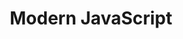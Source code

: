 ---
layout: workshop
title: Modern JavaScript
weight: 3
permalink: "/services/training/2017-05-12-modern-javascript"
redirect_from: "/training/2017-05-12-modern-javascript"
category: Front End
description: JavaScript is flexible enough to do just about anything, and while this
  is one of its great strengths, it's also what makes best practices less clear. This
  deep dive into the fundamentals and latest advances in the language will help you
  learn how to make the most of it!
image: "/images/training/2017-05-12-modern-javascript.png"
stages:
- title: Modules, Functions and Types
  description: Mastering the fundamentals of JavaScript pays huge dividends, as we
    start diving into the language features that are slightly newer and more complex.
  duration: 270
  agenda_items:
  - title: Welcome
    description: 'Get to know each other, and ensure everyone has the course projects
      installed properly.

'
    item_type: lecture
    start_time: '9:00'
    duration: 15
  - title: Types and Operators
    description: At the foundation of JavaScript are a few fundamental types and operators.
      We'll look at each of these in detail, highlighting and clarifying some counterintuitive
      aspects of the language.
    item_type: lecture
    start_time: '9:15'
    duration: 20
  - title: Basic Functions
    description: Functions are first class values in JavaScript, meaning they can
      exist on their own and used wherever any other value can be used. We'll look
      at the basics of how functions are declared, defined and used in JavaScript.
    item_type: lecture
    start_time: '9:35'
    duration: 25
  - title: Basic Objects
    description: Objects serve as the foundation for all mutable data structures in
      JavaScript. They're incredibly flexible, in that they can contain data, value
      based properties, and even getter and setter based properties.
    item_type: lecture
    start_time: '10:00'
    duration: 20
  - title: 'EXERCISE: Two Kinds of Color'
    description: Using a property descriptor, define a property on an object that's
      **derived** from other values. We should be able to get and set this property
      just as if it were value based, and the getter and setter you define should
      keep all of the dependencies in sync properly.
    item_type: exercise
    start_time: '10:20'
    duration: 30
  - title: Modules
    description: Thankfully, the JavaScript ecosystem has standardized around a single
      type of "module". We'll compare this current standard to some widely-adopted
      predecessors (CommonJS and Named AMD modules), highlighting new capabilities
      and future potential. Finally, we'll discuss some topics that are currently
      under discussion in the TC39 working group (the JavaScript standards body).
    item_type: lecture
    start_time: '10:50'
    duration: 20
  - title: 'EXERCISE: Refactoring into Modules'
    description: Take a solution from the previous exercise and refactor it, so that
      the heavy lifting is done by two pure functions in a separate module.
    item_type: exercise
    start_time: '11:10'
    duration: 10
  - title: Coffee Break
    description: Coffee Break
    item_type: break
    start_time: '11:20'
    duration: 10
  - title: Deeper Functions
    description: New advancements in the JavaScript standard have made concepts like
      arrow functions commonplace, and upcoming improvements to modern runtimes will
      give us what we need to treat it like a true functional programming language.
      We'll look at higher order functions, named vs unnamed functions, the concept
      of lexical scope, and different ways we can invoke functions.
    item_type: lecture
    start_time: '11:30'
    duration: 30
  - title: 'EXERCISE: Functional Cart'
    description: Build a shopping cart that takes advantage of a closure's ability
      to hold state (and functions defined within that closure to access that state).
    item_type: exercise
    start_time: '12:00'
    duration: 30
  - title: Lunch
    description: Break for lunch
    item_type: break
    start_time: '12:30'
    duration: 60
- title: Working with Data
  description: We'll dive deep into JavaScript data structures and control flow, touching
    on some new concepts and some old ones that you probably haven't used in a while.
  duration: 185
  agenda_items:
  - title: Arrays
    description: Like Objects, Arrays are required to get almost anything done in
      JavaScript. We'll look at the Array type in great detail, focusing particular
      how some built-in higher-order functions can make quick work of common jobs.
    item_type: lecture
    start_time: '13:30'
    duration: 30
  - title: 'EXERCISE: Map, Filter, Reduce'
    description: Using our knowledge of how higher order functions on the Array prototype
      work, we'll implement our own map, filter, reduce and forEach functions.
    item_type: exercise
    start_time: '14:00'
    duration: 30
  - title: Control Flow
    description: Control flow statements like `if` and `switch` give us the ability
      to define various paths that our program can take, under different circumstances.
      We'll look at how these work in detail, including some non-traditional (but
      very useful) use cases.
    item_type: lecture
    start_time: '14:30'
    duration: 30
  - title: 'EXERCISE: Versioned Documents'
    description: Progressive Web Apps often need to store data in some durable medium.
      It's a good idea to version long-living data since old data may need to work
      with new versions of the application. We'll use our newfound knowledge of control
      flow statements to "upgrade" a versioned data structure to the current version,
      so that the rest of our app need not worry about it.
    item_type: exercise
    start_time: '15:00'
    duration: 20
  - title: Loops and Iteration
    description: While you're no doubt familiar with a `while` or `for` loop, there
      are other mechanisms in JavaScript for iterating over data (some of which are
      very new). We'll look at the differences between things like `for..in` and `for..of`
      loops, and refresh ourselves with often-forgotten concepts like `do..while`.
    item_type: exercise
    start_time: '15:20'
    duration: 30
  - title: 'EXERCISE: Fibonacci Numbers'
    description: Implement a function that returns a Fibonacci sequence of a specified
      length. Ensure that your solution works for sequences up to 10 million numbers
      long!
    item_type: exercise
    start_time: '15:50'
    duration: 30
  - title: Wrap up and recap
    description: We'll recap all the ground we've covered today, and set our sights
      on tomorrow's agenda.
    item_type: lecture
    start_time: '16:20'
    duration: 15
- title: Handling Asynchrony
  description: JavaScript's internal event loop and the fact that all the code we
    write is "non-blocking" allows it to keep track of tons asynchronous processes
    while still operating on a single thread. We'll look at some low-level patterns
    for managing asynchrony and concurrency, then build all the way up to modern language
    features like async and await.
  duration: 300
  agenda_items:
  - title: Welcome
    description: We'll recap everything we've covered so far, and review today's agenda.
    item_type: lecture
    start_time: '9:00'
    duration: 15
  - title: Promises
    description: Promises can be thought of as "eventual values", and are a great
      abstraction of some asynchronous work. We'll review basic promise usage, error
      handling, and techniques for grouping promises together in sequence or in parallel.
    item_type: lecture
    start_time: '9:15'
    duration: 30
  - title: 'PROJECT: Fetch Coalescing'
    description: Often, when a single page app boots up, requests for remote data
      at various URLs will be sent out as part of the startup process. Occasionally,
      we can see multiple requests going out for the exact same resources. We'll build
      a utility that ensures that request for data that's already on its way are link
      together and resolved by the same promise.
    item_type: exercise
    start_time: '9:45'
    duration: 45
  - title: Break
    description: Coffee break
    item_type: break
    start_time: '10:30'
    duration: 15
  - title: Iterators and Generator Functions
    description: 'Several core JavaScript objects are “Iterables”, meaning they can
      provide an Iterator: special objects that maintain iteration state and can be
      asked for the next item in a sequence. Generator functions are simply functions
      that return iterators. We’ll look at these concepts in depth, and illustrate
      how they serve as the foundations for many higher-level JavaScript language
      features.'
    item_type: lecture
    start_time: '10:45'
    duration: 30
  - title: 'PROJECT: Async Task Runner'
    description: One of the most powerful things we can build on top of generator
      functions is an “async task runner”. You have an “autocomplete” use case already
      set up, that involves running several async operations in sequence.
    item_type: lecture
    start_time: '11:15'
    duration: 45
  - title: Async and Await
    description: 'Now that we’ve done all the work to build a task function, we’re
      in a perfect position to appreciate a new language feature that looks very similar:
      `async` and `await`. The `await` keyword, when used in an `async` function,
      allows us to write asynchronous code in a way that looks and feels very much
      like the synchronous (blocking) equivalent!'
    item_type: lecture
    start_time: '12:00'
    duration: 30
  - title: 'EXERCISE: Write an Integration Test'
    description: Integration tests are a perfect place to use `async` and `await`,
      because we often want to perform a series of simulated user interactions and
      wait for each one to complete, before proceeding further in the test.
    item_type: exercise
    start_time: '12:30'
    duration: 30
  - title: Lunch
    description: Break for lunch
    item_type: break
    start_time: '13:00'
    duration: 60
- title: Advanced Data Structures
  description: With the ES2015 version of the JavaScript specification came several
    new data structures like Map, Set, WeakMap, WeakSet and Proxy. We’ll look at the
    motivations for adding these features to the language and get hands-on experience
    solving some problems that would be much more difficult were it not for these
    new constructs.
  duration: 165
  agenda_items:
  - title: Maps and Sets
    description: "`Map` and `Set` are new data structures that have distinct advantages
      in various use cases. We’ll study both in detail, including their “weak” counterparts:
      `WeakMap` and `WeakSet`."
    item_type: lecture
    start_time: '14:00'
    duration: 30
  - title: 'PROJECT: Spies and Stubs'
    description: Using a `Map`, we’ll build a small “spying” library that we can use
      to monitor function invocations in our tests.
    item_type: exercise
    start_time: '14:30'
    duration: 45
  - title: Proxies
    description: "`Proxy` can “wrap” JavaScript objects or functions, potentially
      intercepting or modifying certain behaviors along the way."
    item_type: lecture
    start_time: '15:15'
    duration: 30
  - title: 'PROJECT: Buffered Proxy'
    description: Although there aren’t many obvious use cases for the `Proxy` type,
      one place where it proves handy is to “stage” proposed modifications to an object,
      without mutating the underlying values directly. We’ll implement a “buffered
      proxy” utility, and use it in an “edit form” context.
    item_type: exercise
    start_time: '15:45'
    duration: 45
  - title: Wrap up and Recap
    description: We'll recap everything we've covered today, and set our sights on
      tomorrow's agenda.
    item_type: lecture
    start_time: '16:30'
    duration: 15
- title: Classes
  description: The controversy around class stems from the illusion of removing prototypal
    inheritance from JavaScript. It is, in fact, just syntactic sugar on top of the
    same prototypes we’ve been using all along. However, in removing some of the noise
    that typically accompanies object-oriented JavaScript, and in making some typical
    traps more difficult to fall into, using classes can result in more readable and
    robust code.
  duration: 275
  agenda_items:
  - title: Welcome
    description: We'll recap everything we've covered so far, and review the day's
      agenda.
    item_type: lecture
    start_time: '9:00'
    duration: 15
  - title: Classes in JavaScript
    description: While `class` doesn’t allow us to do anything that wasn’t possible
      with the direct use of prototypes, many things are easier and much cleaner.
      We’ll look at constructors, member and static functions, and the upcoming “member
      and instance field” TC39 proposals.
    item_type: lecture
    start_time: '9:15'
    duration: 30
  - title: 'EXERCISE: Colors with classes'
    description: We’ll look back at our rgb/hex color exercises, and implement a more
      comprehensive solution using classes.
    item_type: exercise
    start_time: '9:45'
    duration: 30
  - title: Decorators
    description: Decorators allow us to do things at class construction time. Several
      uses of decorators are possible with the current draft spec (or when using Typescript)
      and a variety of proposals for new decorators are already in development!
    item_type: lecture
    start_time: '10:15'
    duration: 30
  - title: 'PROJECT: Memoized functions'
    description: 'Memoization is a technique that can be used with pure functions,
      where output values are “remembered” for an input argument(s). Thus, re-invoking
      the function with the same arguments will return the same “remembered” result.
      We’ll implement a `@memoize` function decorator, so that we can apply this technique
      easily and cleanly in our code. '
    item_type: exercise
    start_time: '10:45'
    duration: 45
  - title: Inheritance Patterns
    description: While it's true that `class` is only syntactic sugar on top of JavaScript’s
      prototypal inheritance, the new syntax makes it easier and cleaner to implement
      things like "mixins". We'll select a few important design patterns from the
      famous ["Gang of Four" design patterns book](https://www.amazon.com/Design-patterns-elements-reusable-object-oriented-x/dp/0201633612)
      and implement them using classes.
    item_type: lecture
    start_time: '11:30'
    duration: 20
  - title: 'PROJECT: Design Patterns w/ Class'
    description: We’ll implement some examples of classical object-oriented design
      patterns using `class`.
    item_type: exercise
    start_time: '11:50'
    duration: 45
  - title: Lunch
    description: Break for lunch
    item_type: break
    start_time: '12:35'
    duration: 60
- title: Performance & Tooling
  description: Improved performance almost always correlates to improvements in key
    business metrics. We’ll look at JavaScript performance from all angles, including
    shrinking and simplifying your production builds, figuring out when your code
    is de-optimized in modern javascript runtimes and more!
  duration: 205
  agenda_items:
  - title: Advanced Debugging Tools & Techniques
    description: Chrome and Node.js have recently undergone major advancements in
      their debugging tools. We’ll learn how to make the most of these tools, and
      demonstrate how life is now a little easier when it comes to debugging async
      code, or long chains of promises.
    item_type: lecture
    start_time: '13:35'
    duration: 30
  - title: 'EXERCISE: Finding and fixing a few pesky bugs'
    description: We’ll eradicate some bugs that would traditionally be very difficult
      to identify and track down.
    item_type: exercise
    start_time: '14:05'
    duration: 30
  - title: Performance Testing
    description: We’ll learn about the new performance audits, how to read and act
      on the results of a flame chart, and how to instrument a piece of code so that
      you get accurate and consistent results.
    item_type: lecture
    start_time: '14:35'
    duration: 30
  - title: 'EXERCISE: Measure and Improve Key Metrics'
    description: You’ll be given a few functions that can be substantially optimized.
      Measure them, identify the slow parts, and make a quantifiable improvement!
    item_type: exercise
    start_time: '15:05'
    duration: 30
  - title: Break
    description: Coffee break
    item_type: break
    start_time: '15:35'
    duration: 10
  - title: High level architecture of a modern JS runtime
    description: 'We’ll take a quick look at the architecture of the V8 Runtime that
      ships with Google Chrome and Node.js. In understanding how V8 Runtime works
      and how it tries to speed up our code, we’ll learn about patterns we need to
      avoid.

'
    item_type: lecture
    start_time: '15:45'
    duration: 30
  - title: 'EXERCISE: Finding and fixing de-optimizations'
    description: Using the guidelines for writing fast JavaScript, and new techniques
      we’ve learned about when code becomes “hot” or “cold” again, let's identify
      and fix some performance bugs.
    item_type: exercise
    start_time: '16:15'
    duration: 30
  - title: Wrap up and Recap
    description: Our final rap up with a full-course recap, suggested reading and
      learning to take this new knowledge further!
    item_type: lecture
    start_time: '16:45'
    duration: 15
---